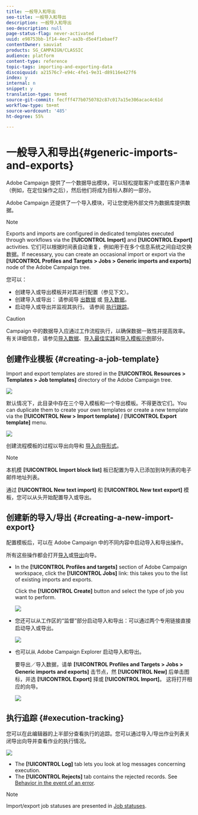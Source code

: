 ```yaml
---
title: 一般导入和导出
seo-title: 一般导入和导出
description: 一般导入和导出
seo-description: null
page-status-flag: never-activated
uuid: e98753bb-1f14-4ec7-aa3b-d5e4f1ebaef7
contentOwner: sauviat
products: SG_CAMPAIGN/CLASSIC
audience: platform
content-type: reference
topic-tags: importing-and-exporting-data
discoiquuid: a21576c7-e94c-4fe1-9e31-d89116e427f6
index: y
internal: n
snippet: y
translation-type: tm+mt
source-git-commit: fecfff477b0750782c87c017a15e306acac4c61d
workflow-type: tm+mt
source-wordcount: '485'
ht-degree: 55%

---
```



# 一般导入和导出{#generic-imports-and-exports}

Adobe Campaign 提供了一个数据导出模块，可以轻松提取客户或潜在客户清单（例如，在定位操作之后），然后他们将成为目标人群的一部分。

Adobe Campaign 还提供了一个导入模块，可让您使用外部文件为数据库提供数据。

>[!NOTE]
>
>Exports and imports are configured in dedicated templates executed through workflows via the **[!UICONTROL Import]** and **[!UICONTROL Export]** activities. 它们可以根据时间表自动重复，例如用于在多个信息系统之间自动交换数据。If necessary, you can create an occasional import or export via the **[!UICONTROL Profiles and Targets > Jobs > Generic imports and exports]** node of the Adobe Campaign tree.

您可以：

* 创建导入或导出模板并对其进行配置（参见下文）。
* 创建导入或导出： 请参阅导 [出数据](../../platform/using/exporting-data.md) 或 [导入数据](../../platform/using/importing-data.md)。
* 启动导入或导出并监视其执行。 请参阅 [执行跟踪](#execution-tracking)。

>[!CAUTION]
>
>Campaign 中的数据导入应通过工作流程执行，以确保数据一致性并提高效率。有关详细信息，请参见[导入数据](../../workflow/using/importing-data.md)、[导入最佳实践](../../workflow/using/importing-data.md#best-practices-when-importing-data)和[导入模板示例](../../workflow/using/importing-data.md#setting-up-a-recurring-import)部分。

## 创建作业模板 {#creating-a-job-template}

Import and export templates are stored in the **[!UICONTROL Resources > Templates > Job templates]** directory of the Adobe Campaign tree.

![](assets/s_ncs_user_export_wizard_template.png)

默认情况下，此目录中存在三个导入模板和一个导出模板。不得更改它们。You can duplicate them to create your own templates or create a new template via the **[!UICONTROL New > Import template]** / **[!UICONTROL Export template]** menu.

![](assets/s_ncs_user_export_wizard_template_create.png)

创建流程模板的过程以导出向导和 [导入向导](../../platform/using/exporting-data.md#export-wizard)[形式](../../platform/using/importing-data.md#import-wizard)。

>[!NOTE]
>
>本机模 **[!UICONTROL Import block list]** 板已配置为导入已添加到块列表的电子邮件地址列表。
> 
>通过 **[!UICONTROL New text import]** 和 **[!UICONTROL New text export]** 模板，您可以从头开始配置导入或导出。

## 创建新的导入/导出 {#creating-a-new-import-export}

配置模板后，可以在 Adobe Campaign 中的不同内容中启动导入和导出操作。

所有这些操作都会打开[导入](../../platform/using/importing-data.md)或[导出](../../platform/using/exporting-data.md#export-wizard)向导。

* In the **[!UICONTROL Profiles and targets]** section of Adobe Campaign workspace, click the **[!UICONTROL Jobs]** link: this takes you to the list of existing imports and exports.

   Click the **[!UICONTROL Create]** button and select the type of job you want to perform.

   ![](assets/s_ncs_user_import_from_home.png)

* 您还可以从工作区的“监督”部分启动导入和导出：可以通过两个专用链接直接启动导入或导出。

   ![](assets/s_ncs_user_import_from_production.png)

* 也可以从 Adobe Campaign Explorer 启动导入和导出。

   要导出／导入数据，请单 **[!UICONTROL Profiles and Targets > Jobs > Generic imports and exports]** 击节点，然 **[!UICONTROL New]** 后单击图标，并选 **[!UICONTROL Export]** 择或 **[!UICONTROL Import]**。 这将打开相应的向导。

   ![](assets/s_ncs_user_export_wizard_launch_from_menu.png)

## 执行追踪 {#execution-tracking}

您可以在此编辑器的上半部分查看执行的追踪。您可以通过导入/导出作业列表关闭导出向导并查看作业的执行情况。

![](assets/s_ncs_user_export_list_and_details.png)

* The **[!UICONTROL Log]** tab lets you look at log messages concerning execution.
* The **[!UICONTROL Rejects]** tab contains the rejected records. See [Behavior in the event of an error](../../platform/using/importing-data.md#behavior-in-the-event-of-an-error).

>[!NOTE]
>
>Import/export job statuses are presented in [Job statuses](../../platform/using/importing-data.md#job-statuses).

